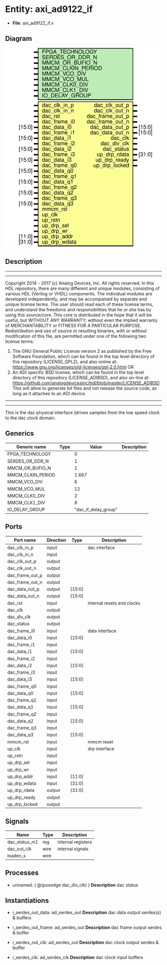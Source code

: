 # Entity: axi_ad9122_if

- **File**: axi_ad9122_if.v
## Diagram

![Diagram](axi_ad9122_if.svg "Diagram")
## Description

***************************************************************************
 ***************************************************************************
 Copyright 2014 - 2017 (c) Analog Devices, Inc. All rights reserved.
 In this HDL repository, there are many different and unique modules, consisting
 of various HDL (Verilog or VHDL) components. The individual modules are
 developed independently, and may be accompanied by separate and unique license
 terms.
 The user should read each of these license terms, and understand the
 freedoms and responsibilities that he or she has by using this source/core.
 This core is distributed in the hope that it will be useful, but WITHOUT ANY
 WARRANTY; without even the implied warranty of MERCHANTABILITY or FITNESS FOR
 A PARTICULAR PURPOSE.
 Redistribution and use of source or resulting binaries, with or without modification
 of this file, are permitted under one of the following two license terms:
   1. The GNU General Public License version 2 as published by the
      Free Software Foundation, which can be found in the top level directory
      of this repository (LICENSE_GPL2), and also online at:
      <https://www.gnu.org/licenses/old-licenses/gpl-2.0.html>
 OR
   2. An ADI specific BSD license, which can be found in the top level directory
      of this repository (LICENSE_ADIBSD), and also on-line at:
      https://github.com/analogdevicesinc/hdl/blob/master/LICENSE_ADIBSD
      This will allow to generate bit files and not release the source code,
      as long as it attaches to an ADI device.
 ***************************************************************************
 ***************************************************************************
 This is the dac physical interface (drives samples from the low speed clock to the
 dac clock domain.
 
## Generics

| Generic name      | Type | Value                | Description |
| ----------------- | ---- | -------------------- | ----------- |
| FPGA_TECHNOLOGY   |      | 0                    |             |
| SERDES_OR_DDR_N   |      | 1                    |             |
| MMCM_OR_BUFIO_N   |      | 1                    |             |
| MMCM_CLKIN_PERIOD |      | 1.667                |             |
| MMCM_VCO_DIV      |      | 6                    |             |
| MMCM_VCO_MUL      |      | 12                   |             |
| MMCM_CLK0_DIV     |      | 2                    |             |
| MMCM_CLK1_DIV     |      | 8                    |             |
| IO_DELAY_GROUP    |      | "dac_if_delay_group" |             |
## Ports

| Port name       | Direction | Type   | Description                |
| --------------- | --------- | ------ | -------------------------- |
| dac_clk_in_p    | input     |        | dac interface              |
| dac_clk_in_n    | input     |        |                            |
| dac_clk_out_p   | output    |        |                            |
| dac_clk_out_n   | output    |        |                            |
| dac_frame_out_p | output    |        |                            |
| dac_frame_out_n | output    |        |                            |
| dac_data_out_p  | output    | [15:0] |                            |
| dac_data_out_n  | output    | [15:0] |                            |
| dac_rst         | input     |        | internal resets and clocks |
| dac_clk         | output    |        |                            |
| dac_div_clk     | output    |        |                            |
| dac_status      | output    |        |                            |
| dac_frame_i0    | input     |        | data interface             |
| dac_data_i0     | input     | [15:0] |                            |
| dac_frame_i1    | input     |        |                            |
| dac_data_i1     | input     | [15:0] |                            |
| dac_frame_i2    | input     |        |                            |
| dac_data_i2     | input     | [15:0] |                            |
| dac_frame_i3    | input     |        |                            |
| dac_data_i3     | input     | [15:0] |                            |
| dac_frame_q0    | input     |        |                            |
| dac_data_q0     | input     | [15:0] |                            |
| dac_frame_q1    | input     |        |                            |
| dac_data_q1     | input     | [15:0] |                            |
| dac_frame_q2    | input     |        |                            |
| dac_data_q2     | input     | [15:0] |                            |
| dac_frame_q3    | input     |        |                            |
| dac_data_q3     | input     | [15:0] |                            |
| mmcm_rst        | input     |        | mmcm reset                 |
| up_clk          | input     |        | drp interface              |
| up_rstn         | input     |        |                            |
| up_drp_sel      | input     |        |                            |
| up_drp_wr       | input     |        |                            |
| up_drp_addr     | input     | [11:0] |                            |
| up_drp_wdata    | input     | [31:0] |                            |
| up_drp_rdata    | output    | [31:0] |                            |
| up_drp_ready    | output    |        |                            |
| up_drp_locked   | output    |        |                            |
## Signals

| Name          | Type | Description         |
| ------------- | ---- | ------------------- |
| dac_status_m1 | reg  | internal registers  |
| dac_out_clk   | wire | internal signals    |
| loaden_s      | wire |                     |
## Processes
- unnamed: ( @(posedge dac_div_clk) )
**Description**
dac status

## Instantiations

- i_serdes_out_data: ad_serdes_out
**Description**
dac data output serdes(s) & buffers

- i_serdes_out_frame: ad_serdes_out
**Description**
dac frame output serdes & buffer

- i_serdes_out_clk: ad_serdes_out
**Description**
dac clock output serdes & buffer

- i_serdes_clk: ad_serdes_clk
**Description**
dac clock input buffers

